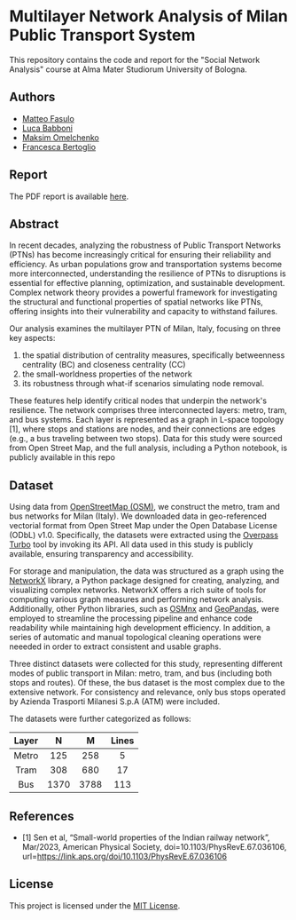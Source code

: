 # Multilayer Network Analysis of Milan Public Transport System


This repository contains the code and report for the "Social Network Analysis" course at Alma Mater Studiorum University of Bologna.

## Authors
- [Matteo Fasulo](https://github.com/MatteoFasulo)
- [Luca Babboni](https://github.com/ElektroDuck)
- [Maksim Omelchenko](https://github.com/omemaxim)
- [Francesca Bertoglio](https://github.com/francescabertoglio)

## Report

The PDF report is available [here](https://matteofasulo.github.io/Milan-Multilayer-Network-Analysis/report.pdf).

## Abstract 
In recent decades, analyzing the robustness of Public Transport Networks (PTNs) has become increasingly critical for ensuring their reliability and efficiency. As urban populations grow and transportation systems become more interconnected, understanding the resilience of PTNs to disruptions is essential for effective planning, optimization, and sustainable development. Complex network theory provides a powerful framework for investigating the structural and functional properties of spatial networks like PTNs, offering insights into their vulnerability and capacity to withstand failures.

Our analysis examines the multilayer PTN of Milan, Italy, focusing on three key aspects: 
1. the spatial distribution of centrality measures, specifically betweenness centrality (BC) and closeness centrality (CC)
2. the small-worldness properties of the network
3. its robustness through what-if scenarios simulating node removal.

These features help identify critical nodes that underpin the network's resilience.
The network comprises three interconnected layers: metro, tram, and bus systems. Each layer is represented as a graph in L-space topology [1], where stops and stations are nodes, and their connections are edges (e.g., a bus traveling between two stops). Data for this study were sourced from Open Street Map, and the full analysis, including a Python notebook, is publicly available in this repo

## Dataset

Using data from [OpenStreetMap (OSM)](http://www.openstreetmap.org/), we construct the metro, tram and bus networks for Milan (Italy). We downloaded data in geo-referenced vectorial format from Open Street Map under the Open Database License (ODbL) v1.0. Specifically, the datasets were extracted using the [Overpass Turbo](https://overpass-turbo.eu/) tool by invoking its API. All data used in this study is publicly available, ensuring transparency and accessibility.

For storage and manipulation, the data was structured as a graph using the [NetworkX](https://networkx.org/) library, a Python package designed for creating, analyzing, and visualizing complex networks. NetworkX offers a rich suite of tools for computing various graph measures and performing network analysis. Additionally, other Python libraries, such as [OSMnx](https://osmnx.readthedocs.io/en/stable/) and [GeoPandas](https://geopandas.org/en/stable/), were employed to streamline the processing pipeline and enhance code readability while maintaining high development efficiency. In addition, a series of automatic and manual topological cleaning operations were neeeded in order to extract consistent and usable graphs.

Three distinct datasets were collected for this study, representing different modes of public transport in Milan: metro, tram, and bus (including both stops and routes). Of these, the bus dataset is the most complex due to the extensive network. For consistency and relevance, only bus stops operated by Azienda Trasporti Milanesi S.p.A (ATM) were included. 

The datasets were further categorized as follows:

<div align="center">

| Layer |   N  |   M  | Lines |
|:-----:|:----:|:----:|:-----:|
| Metro |  125 |  258 |   5   |
|  Tram |  308 |  680 |   17  |
|  Bus  | 1370 | 3788 |  113  |

</div>


## References
- [1] Sen et al, “Small-world properties of the Indian railway network”, Mar/2023, American Physical Society, doi=10.1103/PhysRevE.67.036106, url=https://link.aps.org/doi/10.1103/PhysRevE.67.036106

## License

This project is licensed under the [MIT License](LICENSE).
